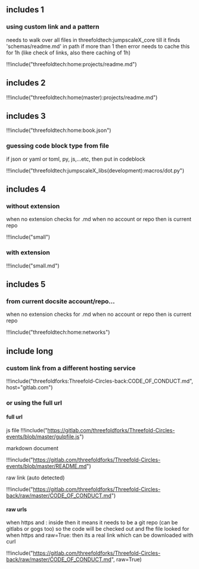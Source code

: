 

## includes 1

### using custom link and a pattern
needs to walk over all files in threefoldtech:jumpscaleX_core till it finds 'schemas/readme.md' in path
if more than 1 then error
needs to cache this for 1h (like check of links, also there caching of 1h)

!!!include("threefoldtech:home:projects/readme.md")

## includes 2

!!!include("threefoldtech:home(master):projects/readme.md")

## includes 3

!!!include("threefoldtech:home:book.json")

### guessing code block type from file
if json or yaml or toml, py, js,...etc, then put in codeblock


!!!include("threefoldtech:jumpscaleX_libs(development):macros/dot.py")

## includes 4

### without extension
when no extension checks for .md
when no account or repo then is current repo


!!!include("small")

### with extension
!!!include("small.md")

## includes 5

### from current docsite account/repo...
when no extension checks for .md
when no account or repo then is current repo


!!!include("threefoldtech:home:networks")

## include long

### custom link from a different hosting service
!!!include("threefoldforks:Threefold-Circles-back:CODE_OF_CONDUCT.md", host="gitlab.com")

### or using the full url

#### full url
js file
!!!include("https://gitlab.com/threefoldforks/Threefold-Circles-events/blob/master/gulpfile.js")

markdown document

!!!include("https://gitlab.com/threefoldforks/Threefold-Circles-events/blob/master/README.md")

raw link (auto detected)

!!!include("https://gitlab.com/threefoldforks/Threefold-Circles-back/raw/master/CODE_OF_CONDUCT.md")


#### raw urls
when https and : inside then it means it needs to be a git repo (can be gitlabs or gogs too) so the code will be checked out and fhe file looked for
when https and raw=True: then its a real link which can be downloaded with curl


!!!include("https://gitlab.com/threefoldforks/Threefold-Circles-back/raw/master/CODE_OF_CONDUCT.md", raw=True)
